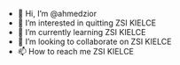 - 👋 Hi, I’m @ahmedzior
- 👀 I’m interested in quitting ZSI KIELCE
- 🌱 I’m currently learning ZSI KIELCE
- 💞️ I’m looking to collaborate on ZSI KIELCE
- 📫 How to reach me ZSI KIELCE
